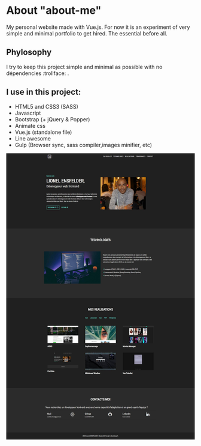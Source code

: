 # About "about-me"

My personal website made with Vue.js. For now it is an experiment of very simple and minimal portfolio to get hired. The essential before all.

## Phylosophy

I try to keep this project simple and minimal as possible with no dépendencies :trollface: .

## I use in this project:

- HTML5 and CSS3 (SASS)
- Javascript
- Bootstrap (+ jQuery & Popper)
- Animate css
- Vue.js (standalone file)
- Line awesome
- Gulp (Browser sync, sass compiler,images minifier, etc)

![alt text](./assets/img/portfolio/portfolio.jpg)